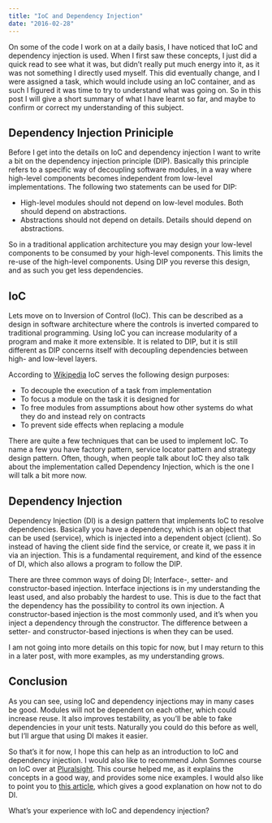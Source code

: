 ```yaml
---
title: "IoC and Dependency Injection"
date: "2016-02-28"
---
```


On some of the code I work on at a daily basis, I have noticed that IoC and dependency injection is used. When I first saw these concepts, I just did a quick read to see what it was, but didn’t really put much energy into it, as it was not something I directly used myself. This did eventually change, and I were assigned a task, which would include using an IoC container, and as such I figured it was time to try to understand what was going on. So in this post I will give a short summary of what I have learnt so far, and maybe to confirm or correct my understanding of this subject.

## Dependency Injection Priniciple

Before I get into the details on IoC and dependency injection I want to write a bit on the dependency injection principle (DIP). Basically this principle refers to a specific way of decoupling software modules, in a way where high-level components becomes independent from low-level implementations. The following two statements can be used for DIP:

- High-level modules should not depend on low-level modules. Both should depend on abstractions.
- Abstractions should not depend on details. Details should depend on abstractions.

So in a traditional application architecture you may design your low-level components to be consumed by your high-level components. This limits the re-use of the high-level components. Using DIP you reverse this design, and as such you get less dependencies.

## IoC

Lets move on to Inversion of Control (IoC). This can be described as a design in software architecture where the controls is inverted compared to traditional programming. Using IoC you can increase modularity of a program and make it more extensible. It is related to DIP, but it is still different as DIP concerns itself with decoupling dependencies between high- and low-level layers.

According to [Wikipedia](https://en.wikipedia.org/wiki/Inversion_of_control) IoC serves the following design purposes:

- To decouple the execution of a task from implementation
- To focus a module on the task it is designed for
- To free modules from assumptions about how other systems do what they do and instead rely on contracts
- To prevent side effects when replacing a module

There are quite a few techniques that can be used to implement IoC. To name a few you have factory pattern, service locator pattern and strategy design pattern. Often, though, when people talk about IoC they also talk about the implementation called Dependency Injection, which is the one I will talk a bit more now.

## Dependency Injection

Dependency Injection (DI) is a design pattern that implements IoC to resolve dependencies. Basically you have a dependency, which is an object that can be used (service), which is injected into a dependent object (client). So instead of having the client side find the service, or create it, we pass it in via an injection. This is a fundamental requirement, and kind of the essence of DI, which also allows a program to follow the DIP.

There are three common ways of doing DI; Interface-, setter- and constructor-based injection. Interface injections is in my understanding the least used, and also probably the hardest to use. This is due to the fact that the dependency has the possibility to control its own injection. A constructor-based injection is the most commonly used, and it’s when you inject a dependency through the constructor. The difference between a setter- and constructor-based injections is when they can be used.

I am not going into more details on this topic for now, but I may return to this in a later post, with more examples, as my understanding grows.

## Conclusion

As you can see, using IoC and dependency injections may in many cases be good. Modules will not be dependent on each other, which could increase reuse. It also improves testability, as you’ll be able to fake dependencies in your unit tests. Naturally you could do this before as well, but I’ll argue that using DI makes it easier.

So that’s it for now, I hope this can help as an introduction to IoC and dependency injection. I would also like to recommend John Somnes course on IoC over at [Pluralsight](https://app.pluralsight.com/library/courses/inversion-of-control/table-of-contents). This course helped me, as it explains the concepts in a good way, and provides some nice examples. I would also like to point you to [this article](http://www.devtrends.co.uk/blog/how-not-to-do-dependency-injection-the-static-or-singleton-container), which gives a good explanation on how not to do DI.

What’s your experience with IoC and dependency injection?
